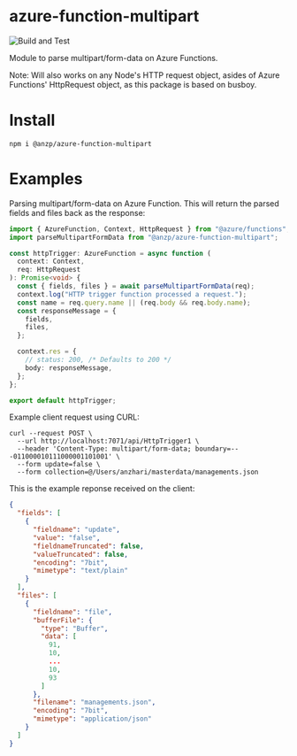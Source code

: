 azure-function-multipart
===========
![Build and Test](https://github.com/anzharip/azure-function-multipart/actions/workflows/build-and-test.yml/badge.svg)

Module to parse multipart/form-data on Azure Functions. 

Note: 
Will also works on any Node's HTTP request object, asides of Azure Functions' HttpRequest object, as this package is based on busboy. 

Install
=======

```
npm i @anzp/azure-function-multipart
```


Examples
========

Parsing multipart/form-data on Azure Function. This will return the parsed fields and files back as the response: 

```typescript
import { AzureFunction, Context, HttpRequest } from "@azure/functions";
import parseMultipartFormData from "@anzp/azure-function-multipart";

const httpTrigger: AzureFunction = async function (
  context: Context,
  req: HttpRequest
): Promise<void> {
  const { fields, files } = await parseMultipartFormData(req);
  context.log("HTTP trigger function processed a request.");
  const name = req.query.name || (req.body && req.body.name);
  const responseMessage = {
    fields,
    files,
  };

  context.res = {
    // status: 200, /* Defaults to 200 */
    body: responseMessage,
  };
};

export default httpTrigger;

```

Example client request using CURL: 
```
curl --request POST \
  --url http://localhost:7071/api/HttpTrigger1 \
  --header 'Content-Type: multipart/form-data; boundary=---011000010111000001101001' \
  --form update=false \
  --form collection=@/Users/anzhari/masterdata/managements.json
```

This is the example reponse received on the client: 
```json
{
  "fields": [
    {
      "fieldname": "update",
      "value": "false",
      "fieldnameTruncated": false,
      "valueTruncated": false,
      "encoding": "7bit",
      "mimetype": "text/plain"
    }
  ],
  "files": [
    {
      "fieldname": "file",
      "bufferFile": {
        "type": "Buffer",
        "data": [
          91,
          10,
          ...
          10,
          93
        ]
      },
      "filename": "managements.json",
      "encoding": "7bit",
      "mimetype": "application/json"
    }
  ]
}

```